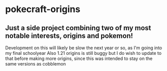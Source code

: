 # pokecraft-origins
## Just a side project combining two of my most notable interests, origins and pokemon! 
 Development on this will likely be slow the next year or so, as I'm going into my final schoolyear
 Also 1.21 origins is still buggy but I do wish to update to that before making more origins, since this was intended to stay on the same versions as cobblemon
